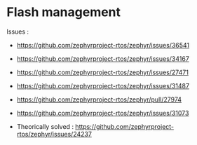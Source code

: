 # Flash management

Issues :
- https://github.com/zephyrproject-rtos/zephyr/issues/36541
- https://github.com/zephyrproject-rtos/zephyr/issues/34167
- https://github.com/zephyrproject-rtos/zephyr/issues/27471
- https://github.com/zephyrproject-rtos/zephyr/issues/31487
- https://github.com/zephyrproject-rtos/zephyr/pull/27974
- https://github.com/zephyrproject-rtos/zephyr/issues/31073

- Theorically solved : https://github.com/zephyrproject-rtos/zephyr/issues/24237